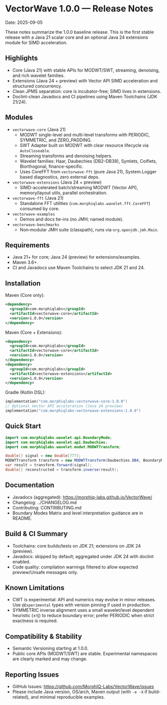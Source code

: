 # VectorWave 1.0.0 — Release Notes

Date: 2025-09-05

These notes summarize the 1.0.0 baseline release. This is the first stable release with a Java 21 scalar core and an optional Java 24 extensions module for SIMD acceleration.

## Highlights
- Core (Java 21) with stable APIs for MODWT/SWT, streaming, denoising, and rich wavelet families.
- Extensions (Java 24 + preview) with Vector API SIMD acceleration and structured concurrency.
- Clean JPMS separation: core is incubator-free; SIMD lives in extensions.
- Doclint-clean Javadocs and CI pipelines using Maven Toolchains (JDK 21/24).

## Modules
- `vectorwave-core` (Java 21)
  - MODWT single-level and multi-level transforms with PERIODIC, SYMMETRIC, and ZERO_PADDING.
  - SWT Adapter built on MODWT with clear resource lifecycle via `AutoCloseable`.
  - Streaming transforms and denoising helpers.
  - Wavelet families: Haar, Daubechies (DB2–DB38), Symlets, Coiflets, Biorthogonal, finance-specific.
  - Uses CoreFFT from `vectorwave-fft` (pure Java 21), System.Logger based diagnostics, zero external deps.
- `vectorwave-extensions` (Java 24 + preview)
  - SIMD-accelerated batch/streaming MODWT (Vector API), memory/layout utils, parallel orchestration.
- `vectorwave-fft` (Java 21)
  - Standalone FFT utilities (`com.morphiqlabs.wavelet.fft.CoreFFT`) consumed by core.
- `vectorwave-examples`
  - Demos and docs tie-ins (no JMH; named module).
- `vectorwave-benchmarks`
  - Non‑modular JMH suite (classpath), runs via `org.openjdk.jmh.Main`.

## Requirements
- Java 21+ for core; Java 24 (preview) for extensions/examples.
- Maven 3.6+.
- CI and Javadocs use Maven Toolchains to select JDK 21 and 24.

## Installation

Maven (Core only):
```xml
<dependency>
  <groupId>com.morphiqlabs</groupId>
  <artifactId>vectorwave-core</artifactId>
  <version>1.0.0</version>
</dependency>
```

Maven (Core + Extensions):
```xml
<dependency>
  <groupId>com.morphiqlabs</groupId>
  <artifactId>vectorwave-core</artifactId>
  <version>1.0.0</version>
</dependency>
<dependency>
  <groupId>com.morphiqlabs</groupId>
  <artifactId>vectorwave-extensions</artifactId>
  <version>1.0.0</version>
</dependency>
```

Gradle (Kotlin DSL):
```kotlin
implementation("com.morphiqlabs:vectorwave-core:1.0.0")
// Optional Vector API acceleration (Java 24 preview)
implementation("com.morphiqlabs:vectorwave-extensions:1.0.0")
```

## Quick Start

```java
import com.morphiqlabs.wavelet.api.BoundaryMode;
import com.morphiqlabs.wavelet.api.Daubechies;
import com.morphiqlabs.wavelet.modwt.MODWTTransform;

double[] signal = new double[777];
MODWTTransform transform = new MODWTTransform(Daubechies.DB4, BoundaryMode.PERIODIC);
var result = transform.forward(signal);
double[] reconstructed = transform.inverse(result);
```

## Documentation
- Javadocs (aggregated): https://morphiq-labs.github.io/VectorWave/
- Changelog: ../CHANGELOG.md
- Contributing: CONTRIBUTING.md
- Boundary Modes Matrix and level interpretation guidance are in README.

## Build & CI Summary
- Toolchains: core builds/tests on JDK 21; extensions on JDK 24 (preview).
- Javadocs: skipped by default; aggregated under JDK 24 with doclint enabled.
- Code quality: compilation warnings filtered to allow expected preview/Unsafe messages only.

## Known Limitations
- CWT is experimental: API and numerics may evolve in minor releases. Use `@Experimental` types with version pinning if used in production.
- SYMMETRIC inverse alignment uses a small wavelet/level dependent heuristic (±τj) to reduce boundary error; prefer PERIODIC when strict exactness is required.

## Compatibility & Stability
- Semantic Versioning starting at 1.0.0.
- Public core APIs (MODWT/SWT) are stable. Experimental namespaces are clearly marked and may change.

## Reporting Issues
- GitHub Issues: https://github.com/MorphIQ-Labs/VectorWave/issues
- Please include Java version, OS/arch, Maven output (with `-e -X` if build-related), and minimal reproducible examples.
